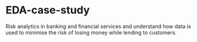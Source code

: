 # EDA-case-study
Risk analytics in banking and financial services and understand how data is used to minimise the risk of losing money while lending to customers.
